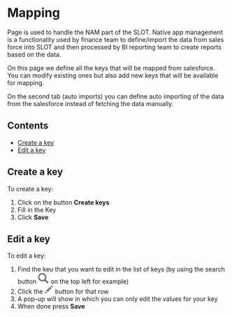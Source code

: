 # Mapping

Page is used to handle the NAM part of the SLOT. Native app management is a functionality used by finance team to define/import the data from sales force into SLOT and then processed by BI reporting team to create reports based on the data.

On this page we define all the keys that will be mapped from salesforce. You can modify existing ones but also add new keys that will be available for mapping.

On the second tab (auto imports) you can define auto importing of the data from the salesforce instead of fetching the data manually.

## Contents
- [Create a key](#create-a-key)
- [Edit a key](#edit-a-key)

## Create a key
To create a key:
1. Click on the button **Create keys**
2. Fill in the Key
3. Click **Save**

## Edit a key
To edit a key:
1. Find the keu that you want to edit in the list of keys (by using the search button ![search](https://github.com/azerion/gamedock-sdk/raw/master/docs/console/_images/search.png) on the top left for example)
2. Click the ![pencil](https://github.com/azerion/gamedock-sdk/raw/master/docs/console/_images/pencil.png) button for that row
3. A pop-up will show in which you can only edit the values for your key
4. When done press **Save**